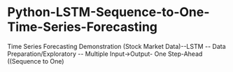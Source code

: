 # Python-LSTM-Sequence-to-One-Time-Series-Forecasting
Time Series Forecasting Demonstration (Stock Market Data)--LSTM -- Data Preparation/Exploratory -- Multiple Input->Output- One Step-Ahead ((Sequence to One)
